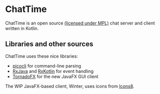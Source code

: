 # ChatTime

ChatTime is an open source [(licensed under MPL)](LICENSE) chat server and client written in Kotlin.

## Libraries and other sources

ChatTime uses these nice libraries:
- [picocli](https://github.com/remkop/picocli) for command-line parsing
- [RxJava](https://github.com/ReactiveX/RxJava) and [RxKotlin](https://github.com/ReactiveX/RxKotlin) for event handling
- [TornadoFX](https://github.com/edvin/tornadofx) for the new JavaFX GUI client

The WIP JavaFX-based client, Winter, uses icons from [Icons8](https://icons8.com).
